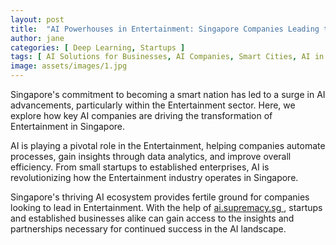 ```yaml
---
layout: post
title:  "AI Powerhouses in Entertainment: Singapore Companies Leading the Charge"
author: jane
categories: [ Deep Learning, Startups ]
tags: [ AI Solutions for Businesses, AI Companies, Smart Cities, AI in Technology ]
image: assets/images/1.jpg
---
```


Singapore's commitment to becoming a smart nation has led to a surge in AI advancements, particularly within the Entertainment sector. Here, we explore how key AI companies are driving the transformation of Entertainment in Singapore.

AI is playing a pivotal role in the Entertainment, helping companies automate processes, gain insights through data analytics, and improve overall efficiency. From small startups to established enterprises, AI is revolutionizing how the Entertainment industry operates in Singapore.

Singapore's thriving AI ecosystem provides fertile ground for companies looking to lead in Entertainment. With the help of <a href="https://ai.supremacy.sg" target="_blank"> ai.supremacy.sg </a>, startups and established businesses alike can gain access to the insights and partnerships necessary for continued success in the AI landscape.
